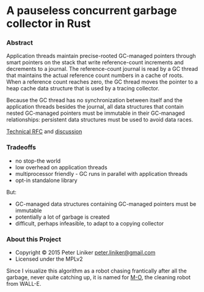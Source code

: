 # A pauseless concurrent garbage collector in Rust

### Abstract

Application threads maintain precise-rooted GC-managed pointers through smart
pointers on the stack that write reference-count increments and decrements to a
journal. The reference-count journal is read by a GC thread that
maintains the actual reference count numbers in a cache of roots. When a
reference count reaches zero, the GC thread moves the pointer to a heap cache
data structure that is used by a tracing collector.

Because the GC thread has no synchronization between itself
and the application threads besides the journal, all data structures
that contain nested GC-managed pointers must be immutable in their GC-managed
relationships: persistent data structures must be used to avoid data races.

[Technical RFC](https://github.com/pliniker/mo-gc/blob/master/doc/Project-RFC.md)
and [discussion](https://github.com/pliniker/mo-gc/issues/1)

### Tradeoffs

* no stop-the world
* low overhead on application threads
* multiprocessor friendly - GC runs in parallel with application threads
* opt-in standalone library

But:

* GC-managed data structures containing GC-managed pointers must be immutable
* potentially a lot of garbage is created
* difficult, perhaps infeasible, to adapt to a copying collector

### About this Project

* Copyright &copy; 2015 Peter Liniker <peter.liniker@gmail.com>
* Licensed under the MPLv2

Since I visualize this algorithm as a robot chasing frantically
after all the garbage, never quite catching up, it is named for
[M-O](http://pixar.wikia.com/wiki/M-O), the cleaning robot from WALL-E.
